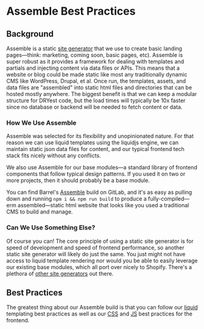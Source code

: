 # Assemble Best Practices

## Background

Assemble is a static [site generator](https://davidwalsh.name/introduction-static-site-generators) that we use to create basic landing pages—think: marketing, coming soon, basic pages, etc). Assemble is super robust as it provides a framework for dealing with templates and partials and injecting content via data files or APIs. This means that a website or blog could be made static like most any traditionally dynamic CMS like WordPress, Drupal, et al. Once run, the templates, assets, and data files are "assembled" into static html files and directories that can be hosted mostly anywhere. The biggest benefit is that we can keep a modular structure for DRYest code, but the load times will typically be 10x faster since no database or backend will be needed to fetch content or data.

### How We Use Assemble

Assemble was selected for its flexibility and unopinionated nature. For that reason we can use liquid templates using the liquidjs engine, we can maintain static json data files for content, and our typical frontend tech stack fits nicely without any conflicts.

We also use Assemble for our base modules—a standard library of frontend components that follow typical design patterns. If you used it on two or more projects, then it should probably be a base module.

You can find Barrel's [Assemble](https://gitlab.com/barrel/barrel-assemble) build on GitLab, and it's as easy as pulling down and running `npm i && npm run build` to produce a fully-compiled—erm assembled—static html website that looks like you used a traditional CMS to build and manage.

### Can We Use Something Else?

Of course you can! The core principle of using a static site generator is for speed of development and speed of frontend performance, so another static site generator will likely do just the same. You just might not have access to liquid template rendering nor would you be able to easily leverage our existing base modules, which all port over nicely to Shopify. There's a plethora of [other site generators](https://www.staticgen.com/) out there.

## Best Practices

The greatest thing about our Assemble build is that you can follow our [liquid](https://gitlab.com/barrel/barrel-dev-best-practices/blob/master/platforms/shopify/theming.md#liquid) templating best practices as well as our [CSS](https://gitlab.com/barrel/barrel-dev-best-practices/blob/master/languages/css.md) and [JS](https://gitlab.com/barrel/barrel-dev-best-practices/blob/master/languages/javascript.md) best practices for the frontend.